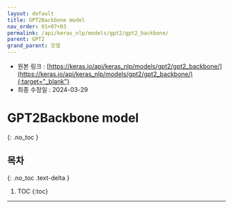 ```yaml
---
layout: default
title: GPT2Backbone model
nav_order: 01+07+03
permalink: /api/keras_nlp/models/gpt2/gpt2_backbone/
parent: GPT2
grand_parent: 모델
---
```


* 원본 링크 : [https://keras.io/api/keras_nlp/models/gpt2/gpt2_backbone/](https://keras.io/api/keras_nlp/models/gpt2/gpt2_backbone/){:target="_blank"}
* 최종 수정일 : 2024-03-29

# GPT2Backbone model
{: .no_toc }

## 목차
{: .no_toc .text-delta }

1. TOC
{:toc}

---
